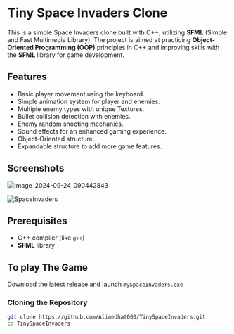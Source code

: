 # Tiny Space Invaders Clone

This is a simple Space Invaders clone built with C++, utilizing **SFML** (Simple and Fast Multimedia Library). The project is aimed at practicing **Object-Oriented Programming (OOP)** principles in C++ and improving skills with the **SFML** library for game development.

## Features
- Basic player movement using the keyboard.
- Simple animation system for player and enemies.
- Multiple enemy types with unique Textures.
- Bullet collision detection with enemies.
- Enemy random shooting mechanics.
- Sound effects for an enhanced gaming experience.
- Object-Oriented structure.
- Expandable structure to add more game features.

## Screenshots
![image_2024-09-24_090442843](https://github.com/user-attachments/assets/fb738213-f71e-4382-bc73-5a49f128d38e)

![SpaceInvaders](https://github.com/user-attachments/assets/a89e9f6e-a44b-4b29-86a1-4f4be026d51b)

## Prerequisites 
- C++ compiler (like `g++`)
- **SFML** library

## To play The Game
Download the latest release and launch `mySpaceInvaders.exe`

### Cloning the Repository
```bash
git clone https://github.com/Alimedhat000/TinySpaceInvaders.git
cd TinySpaceInvaders
